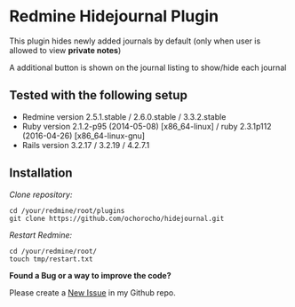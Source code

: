 # Redmine Hidejournal Plugin

This plugin hides newly added journals by default (only when user is allowed to view **private notes**)

A additional button is shown on the journal listing to show/hide each journal

## Tested with the following setup

* Redmine version 2.5.1.stable / 2.6.0.stable / 3.3.2.stable
* Ruby version 2.1.2-p95 (2014-05-08) [x86_64-linux] / ruby 2.3.1p112 (2016-04-26) [x86_64-linux-gnu]
* Rails version 3.2.17 / 3.2.19 / 4.2.7.1


## Installation

_Clone repository:_

```
cd /your/redmine/root/plugins
git clone https://github.com/ochorocho/hidejournal.git
```

_Restart Redmine:_

```
cd /your/redmine/root/
touch tmp/restart.txt
```

**Found a Bug or a way to improve the code?**

Please create a [New Issue](https://github.com/ochorocho/hidejournal/issues) in my Github repo.
